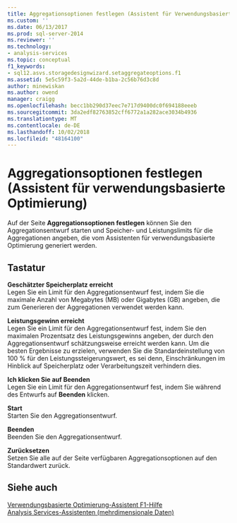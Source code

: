 ```yaml
---
title: Aggregationsoptionen festlegen (Assistent für Verwendungsbasierte Optimierung) | Microsoft-Dokumentation
ms.custom: ''
ms.date: 06/13/2017
ms.prod: sql-server-2014
ms.reviewer: ''
ms.technology:
- analysis-services
ms.topic: conceptual
f1_keywords:
- sql12.asvs.storagedesignwizard.setaggregateoptions.f1
ms.assetid: 5e5c59f3-5a2d-44de-b1ba-2c56b76d3c8d
author: minewiskan
ms.author: owend
manager: craigg
ms.openlocfilehash: becc1bb290d37eec7e717d9400dc0f694188eeeb
ms.sourcegitcommit: 3da2edf82763852cff6772a1a282ace3034b4936
ms.translationtype: MT
ms.contentlocale: de-DE
ms.lasthandoff: 10/02/2018
ms.locfileid: "48164100"
---
```

# <a name="set-aggregation-options-usage-based-optimization-wizard"></a>Aggregationsoptionen festlegen (Assistent für verwendungsbasierte Optimierung)
  Auf der Seite **Aggregationsoptionen festlegen** können Sie den Aggregationsentwurf starten und Speicher- und Leistungslimits für die Aggregationen angeben, die vom Assistenten für verwendungsbasierte Optimierung generiert werden.  
  
## <a name="options"></a>Tastatur  
 **Geschätzter Speicherplatz erreicht**  
 Legen Sie ein Limit für den Aggregationsentwurf fest, indem Sie die maximale Anzahl von Megabytes (MB) oder Gigabytes (GB) angeben, die zum Generieren der Aggregationen verwendet werden kann.  
  
 **Leistungsgewinn erreicht**  
 Legen Sie ein Limit für den Aggregationsentwurf fest, indem Sie den maximalen Prozentsatz des Leistungsgewinns angeben, der durch den Aggregationsentwurf schätzungsweise erreicht werden kann. Um die besten Ergebnisse zu erzielen, verwenden Sie die Standardeinstellung von 100 % für den Leistungssteigerungswert, es sei denn, Einschränkungen im Hinblick auf Speicherplatz oder Verarbeitungszeit verhindern dies.  
  
 **Ich klicken Sie auf Beenden**  
 Legen Sie ein Limit für den Aggregationsentwurf fest, indem Sie während des Entwurfs auf **Beenden** klicken.  
  
 **Start**  
 Starten Sie den Aggregationsentwurf.  
  
 **Beenden**  
 Beenden Sie den Aggregationsentwurf.  
  
 **Zurücksetzen**  
 Setzen Sie alle auf der Seite verfügbaren Aggregationsoptionen auf den Standardwert zurück.  
  
## <a name="see-also"></a>Siehe auch  
 [Verwendungsbasierte Optimierung-Assistent F1-Hilfe](usage-based-optimization-wizard-f1-help.md)   
 [Analysis Services-Assistenten &#40;mehrdimensionale Daten&#41;](analysis-services-wizards-multidimensional-data.md)  
  
  
